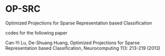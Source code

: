 # OP-SRC
Optimized Projections for Sparse Representation based Classification 

codes for the following paper

Can-Yi Lu, De-Shuang Huang, Optimized Projections for Sparse Representation based Classification, Neurocomputing 113: 213-219 (2013)

